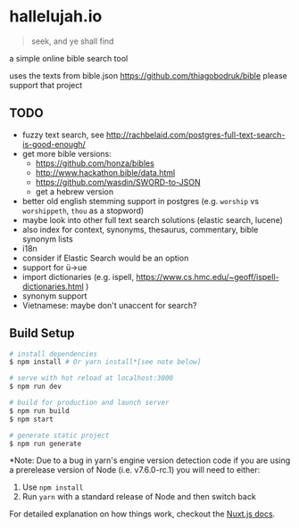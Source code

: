 # hallelujah.io

> seek, and ye shall find

a simple online bible search tool

uses the texts from bible.json https://github.com/thiagobodruk/bible please support that project

## TODO

- fuzzy text search, see http://rachbelaid.com/postgres-full-text-search-is-good-enough/
- get more bible versions:
  - https://github.com/honza/bibles
  - http://www.hackathon.bible/data.html
  - https://github.com/wasdin/SWORD-to-JSON
  - get a hebrew version
- better old english stemming support in postgres (e.g. `worship` vs `worshippeth`, `thou` as a stopword)
- maybe look into other full text search solutions (elastic search, lucene)
- also index for context, synonyms, thesaurus, commentary, bible synonym lists
- i18n
- consider if Elastic Search would be an option
- support for ü->ue
- import dictionaries (e.g. ispell, https://www.cs.hmc.edu/~geoff/ispell-dictionaries.html )
- synonym support
- Vietnamese: maybe don't unaccent for search?

## Build Setup

``` bash
# install dependencies
$ npm install # Or yarn install*[see note below]

# serve with hot reload at localhost:3000
$ npm run dev

# build for production and launch server
$ npm run build
$ npm start

# generate static project
$ npm run generate
```

*Note: Due to a bug in yarn's engine version detection code if you are
using a prerelease version of Node (i.e. v7.6.0-rc.1) you will need to either:
  1. Use `npm install`
  2. Run `yarn` with a standard release of Node and then switch back

For detailed explanation on how things work, checkout the [Nuxt.js docs](https://github.com/nuxt/nuxt.js).
